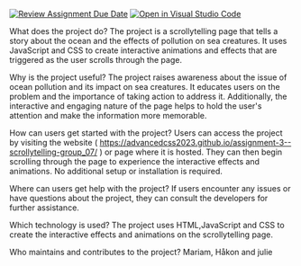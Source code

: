 [![Review Assignment Due Date](https://classroom.github.com/assets/deadline-readme-button-24ddc0f5d75046c5622901739e7c5dd533143b0c8e959d652212380cedb1ea36.svg)](https://classroom.github.com/a/E1TYCvbT)
[![Open in Visual Studio Code](https://classroom.github.com/assets/open-in-vscode-718a45dd9cf7e7f842a935f5ebbe5719a5e09af4491e668f4dbf3b35d5cca122.svg)](https://classroom.github.com/online_ide?assignment_repo_id=10969909&assignment_repo_type=AssignmentRepo)


What does the project do?
The project is a scrollytelling page that tells a story about the ocean and the effects of pollution on sea creatures. It uses JavaScript and CSS to create interactive animations and effects that are triggered as the user scrolls through the page.

Why is the project useful?
The project raises awareness about the issue of ocean pollution and its impact on sea creatures. It educates users on the problem and the importance of taking action to address it. Additionally, the interactive and engaging nature of the page helps to hold the user's attention and make the information more memorable.

How can users get started with the project?
Users can access the project by visiting the website ( https://advancedcss2023.github.io/assignment-3--scrollytelling-group_07/ ) or page where it is hosted. They can then begin scrolling through the page to experience the interactive effects and animations. No additional setup or installation is required.

Where can users get help with the project?
If users encounter any issues or have questions about the project, they can consult the developers for further assistance.

Which technology is used?
The project uses HTML,JavaScript and CSS to create the interactive effects and animations on the scrollytelling page.

Who maintains and contributes to the project?
Mariam, Håkon and julie